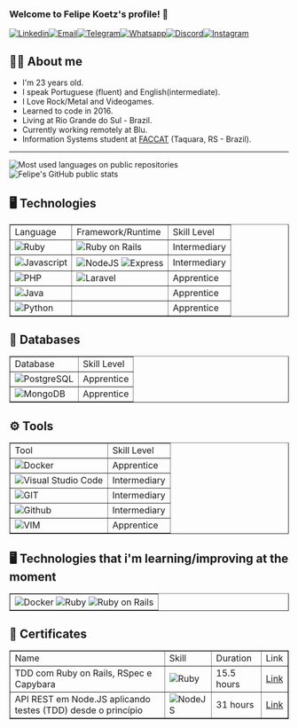 ### Welcome to Felipe Koetz's profile! 👋


[![Linkedin](https://img.shields.io/badge/LinkedIn-0077B5?style=for-the-badge&logo=linkedin&logoColor=white)](https://www.linkedin.com/in/felipekoetz/)[![Email](https://img.shields.io/badge/Gmail-D14836?style=for-the-badge&logo=gmail&logoColor=white)](mailto:felipehenssler@gmail.com)[![Telegram](https://img.shields.io/badge/Telegram-2CA5E0?style=for-the-badge&logo=telegram&logoColor=white)](https://telegram.me/felipe_koetz)[![Whatsapp](https://img.shields.io/badge/WhatsApp-25D366?style=for-the-badge&logo=whatsapp&logoColor=white)](https://wa.me/5551995504298)[![Discord](https://img.shields.io/badge/Discord-7289DA?style=for-the-badge&logo=discord&logoColor=white)](https://discordapp.com/users/5716)[![Instagram](https://img.shields.io/badge/Instagram-E4405F?style=for-the-badge&logo=instagram&logoColor=white)](https://www.instagram.com/felipe_koetz)

## 👨‍💻 About me

<ul>
    <li>I'm 23 years old.</li>
    <li>I speak Portuguese (fluent) and English(intermediate).</li>
    <li>I Love Rock/Metal and Videogames.</li>
    <li>Learned to code in 2016.</li>
    <li>Living at Rio Grande do Sul - Brazil.</li>
    <li>Currently working remotely at Blu.</li>
    <li>Information Systems student at <a href="https://www2.faccat.br/portal/">FACCAT</a> (Taquara, RS - Brazil).</li>
</ul>

<hr>

![Most used languages on public repositories](https://github-readme-stats.vercel.app/api/top-langs/?username=FelipeHensslerKoetz&theme=tokyonight)
![Felipe's GitHub public stats](https://github-readme-stats.vercel.app/api?username=FelipeHensslerKoetz&show_icons=true&theme=tokyonight)

## 🖥️ Technologies

<table border="1">
    <tr>
        <td>Language</td>
        <td>Framework/Runtime</td>
        <td>Skill Level</td>
    </tr>
    <tr>
        <td><img alt="Ruby" align="center" src="https://img.shields.io/badge/Ruby-CC342D?style=for-the-badge&logo=ruby&logoColor=white" /></td>
        <td><img alt="Ruby on Rails" align="center" src="https://img.shields.io/badge/Ruby_on_Rails-CC0000?style=for-the-badge&logo=ruby-on-rails&logoColor=white"          /></td>
        <td>Intermediary</td>
    </tr>
    <tr>
        <td><img alt="Javascript" align="center" src="https://img.shields.io/badge/JavaScript-F7DF1E?style=for-the-badge&logo=javascript&logoColor=black" /></td>
        <td>
            <div style="display: inline_block">
                <img alt="NodeJS" align="center" src="https://img.shields.io/badge/Node.js-43853D?style=for-the-badge&logo=node.js&logoColor=white" />
                <img alt="Express" align="center" src="https://img.shields.io/badge/Express.js-404D59?style=for-the-badge" />
            </div>
        </td>
        <td>Intermediary</td>
    </tr>
    <tr>
        <td><img alt="PHP" align="center" src="https://img.shields.io/badge/PHP-777BB4?style=for-the-badge&logo=php&logoColor=white" /></td>
        <td><img alt="Laravel" align="center" src="https://img.shields.io/badge/Laravel-FF2D20?style=for-the-badge&logo=laravel&logoColor=white" /></td>
        <td>Apprentice</td>
    </tr>
     <tr>
        <td><img alt="Java" align="center" src="https://img.shields.io/badge/Java-ED8B00?style=for-the-badge&logo=java&logoColor=white" /></td>
        <td></td>
        <td>Apprentice</td>
    </tr>
    <tr>
        <td><img alt="Python" align="center" src="https://img.shields.io/badge/Python-14354C?style=for-the-badge&logo=python&logoColor=white" /></td>
        <td></td>
        <td>Apprentice</td>
    </tr>
</table>

## 💾 Databases
<table border="1">
    <tr>
        <td>Database</td>
        <td>Skill Level</td>
    </tr>
    <tr>
        <td><img alt="PostgreSQL" align="center" src="https://img.shields.io/badge/PostgreSQL-316192?style=for-the-badge&logo=postgresql&logoColor=white"/></td>
        <td>Apprentice</td>
    </tr>
       <tr>
        <td><img alt="MongoDB" align="center" src="https://img.shields.io/badge/MongoDB-4EA94B?style=for-the-badge&logo=mongodb&logoColor=white" /></td>
        <td>Apprentice</td>
    </tr>
</table>

## ⚙️ Tools 

<table border="1">
    <tr> 
        <td>Tool</td>
        <td>Skill Level</td>
    </tr> 
    <tr> 
        <td><img alt="Docker" align="center" src="https://img.shields.io/badge/Docker-2CA5E0?style=for-the-badge&logo=docker&logoColor=white"/></td>
        <td>Apprentice</td>
    </tr>
    <tr> 
        <td><img alt="Visual Studio Code" align="center" src="https://img.shields.io/badge/Visual_Studio_Code-0078D4?style=for-the-badge&logo=visual%20studio%20code&logoColor=white"/></td>
        <td>Intermediary</td>
    </tr>
    <tr> 
        <td><img alt="GIT" align="center" src="https://img.shields.io/badge/Git-F05032?style=for-the-badge&logo=git&logoColor=white"/></td>
        <td>Intermediary</td>
    </tr> 
     <tr> 
        <td><img alt="Github" align="center" src="https://img.shields.io/badge/GitHub-100000?style=for-the-badge&logo=github&logoColor=white"/></td>
        <td>Intermediary</td>
    </tr> 
    <tr> 
        <td><img alt="VIM" align="center" src="https://img.shields.io/badge/VIM-%2311AB00.svg?&style=for-the-badge&logo=vim&logoColor=white"/></td>
        <td>Apprentice</td>
    </tr> 
</table>


## 🖥️ Technologies that i'm learning/improving at the moment

<table border="1">
    <tr>
        <td>
            <div style="display: inline_block">
                <img alt="Docker" align="center" src="https://img.shields.io/badge/Docker-2CA5E0?style=for-the-badge&logo=docker&logoColor=white"/>
                <img alt="Ruby" align="center" src="https://img.shields.io/badge/Ruby-CC342D?style=for-the-badge&logo=ruby&logoColor=white" />
                <img alt="Ruby on Rails" align="center" src="https://img.shields.io/badge/Ruby_on_Rails-CC0000?style=for-the-badge&logo=ruby-on-rails&logoColor=white"/>   
            </div>
        </td>
    </tr>
</table>

## 📜 Certificates
<table border="1">
    <tr> 
        <td>Name</td>
        <td>Skill</td>
        <td>Duration</td>
        <td>Link</td>
    </tr>
    <tr>
        <td>TDD com Ruby on Rails, RSpec e Capybara</td>
        <td><img alt="Ruby" align="center" src="https://img.shields.io/badge/Ruby-CC342D?style=for-the-badge&logo=ruby&logoColor=white" /></td>
        <td>15.5 hours</td>
        <td><a href="https://www.udemy.com/certificate/UC-edf58620-f823-401b-b486-02689cff772e/">Link</a></td>
    </tr>
    <tr>
        <td>API REST em Node.JS aplicando testes (TDD) desde o princípio</td>
        <td><img alt="NodeJS" align="center" src="https://img.shields.io/badge/Node.js-43853D?style=for-the-badge&logo=node.js&logoColor=white" /></td>
        <td>31 hours</td>
        <td><a href="https://www.cod3r.com.br/certificates/bd0ewfwz9f">Link</a></td>
    </tr>
</table>








